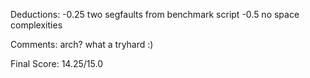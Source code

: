 Deductions:
    -0.25 two segfaults from benchmark script
    -0.5 no space complexities

Comments:
    arch? what a tryhard :)

Final Score: 14.25/15.0
